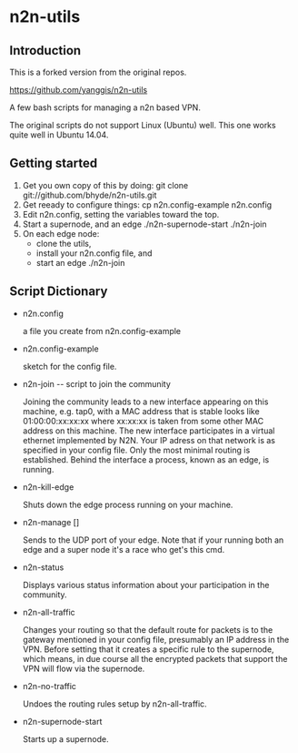 # n2n-utils

## Introduction

This is a forked version from the original repos.

https://github.com/yanggis/n2n-utils

A few bash scripts for managing a n2n based VPN.

The original scripts do not support Linux (Ubuntu) well. This one works quite well in Ubuntu 14.04.

## Getting started

1. Get you own copy of this by doing:
 git clone git://github.com/bhyde/n2n-utils.git 
2. Get reeady to configure things:
 cp n2n.config-example n2n.config
3. Edit n2n.config, setting the variables toward the top.
4. Start a supernode, and an edge
 ./n2n-supernode-start
 ./n2n-join
5. On each edge node:
    + clone the utils,
    + install your n2n.config file, and
    + start an edge
        ./n2n-join

## Script Dictionary

+ n2n.config
    
    a file you create from n2n.config-example

+ n2n.config-example
    
    sketch for the config file.

+ n2n-join -- script to join the community
    
    Joining the community leads to a new interface appearing on this machine, e.g. tap0,
    with a MAC address that is stable looks like 01:00:00:xx:xx:xx where xx:xx:xx is taken
    from some other MAC address on this machine.  The new interface participates in a
    virtual ethernet implemented by N2N.  Your IP adress on that network is as specified
    in your config file.  Only the most minimal routing is established.  Behind the interface
    a process, known as an edge, is running.

+ n2n-kill-edge
    
    Shuts down the edge process running on your machine.

+ n2n-manage [<cmd>]
    
    Sends <cmd> to the UDP port of your edge.  Note that if your running both an
    edge and a super node it's a race who get's this cmd.

+ n2n-status
    
    Displays various status information about your participation in the community.

+ n2n-all-traffic
    
    Changes your routing so that the default route for packets is to the gateway
    mentioned in your config file, presumably an IP address in the VPN.  Before
    setting that it creates a specific rule to the supernode, which means, in due
    course all the encrypted packets that support the VPN will flow via the supernode.

+ n2n-no-traffic
    
    Undoes the routing rules setup by n2n-all-traffic.

+ n2n-supernode-start
    
    Starts up a supernode.